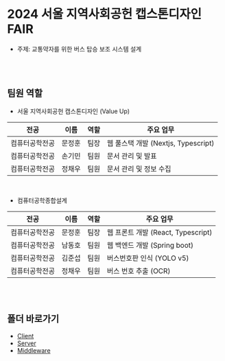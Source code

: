 # 2024 서울 지역사회공헌 캡스톤디자인FAIR
- 주제: 교통약자를 위한 버스 탑승 보조 시스템 설계<br>
<br>
<br>


## 팀원 역할
- 서울 지역사회공헌 캡스톤디자인 (Value Up)

|전공|이름|역할|주요 업무|
|-------|-----|-----|-----|
|컴퓨터공학전공|문정훈|팀장|웹 풀스택 개발 (Nextjs, Typescript)|
|컴퓨터공학전공|손기민|팀원|문서 관리 및 발표|
|컴퓨터공학전공|정채우|팀원|문서 관리 및 정보 수집|
</br>

- 컴퓨터공학종합설계
  
|전공|이름|역할|주요 업무|
|-------|-----|-----|-----|
|컴퓨터공학전공|문정훈|팀장|웹 프론트 개발 (React, Typescript)|
|컴퓨터공학전공|남동호|팀원|웹 백엔드 개발 (Spring boot)|
|컴퓨터공학전공|김준섭|팀원|버스번호판 인식 (YOLO v5)|
|컴퓨터공학전공|정채우|팀원|버스 번호 추출 (OCR)|
<br>
<br>


## 폴더 바로가기
- [Client](src/app)
- [Server](src/pages/api)
- [Middleware](src/middleware.ts)
